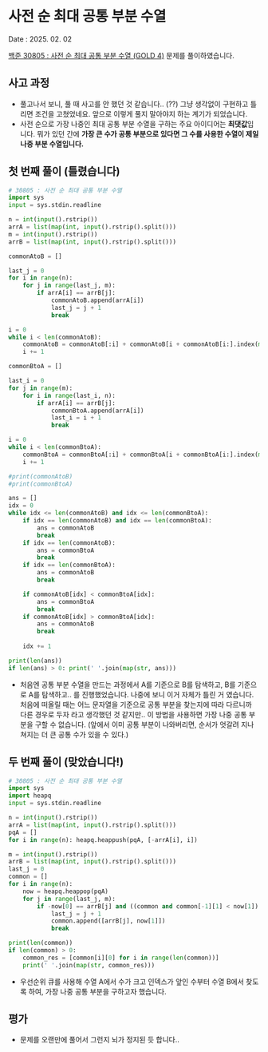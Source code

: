 # 사전 순 최대 공통 부분 수열
Date : 2025. 02. 02

[백준 30805 : 사전 순 최대 공통 부분 수열 (GOLD 4)](https://www.acmicpc.net/problem/30805) 문제를 풀이하였습니다.  

## 사고 과정
- 풀고나서 보니, 풀 때 사고를 안 했던 것 같습니다.. (??) 그냥 생각없이 구현하고 틀리면 조건을 고쳤었네요. 앞으로 이렇게 풀지 말아야지 하는 계기가 되었습니다.
- 사전 순으로 가장 나중인 최대 공통 부분 수열을 구하는 주요 아이디어는 **최댓값**입니다. 뭐가 있던 간에 **가장 큰 수가 공통 부분으로 있다면 그 수를 사용한 수열이 제일 나중 부분 수열입니다.** 

## 첫 번째 풀이 (틀렸습니다)
```py
# 30805 : 사전 순 최대 공통 부분 수열
import sys
input = sys.stdin.readline

n = int(input().rstrip())
arrA = list(map(int, input().rstrip().split()))
m = int(input().rstrip())
arrB = list(map(int, input().rstrip().split()))

commonAtoB = []

last_j = 0
for i in range(n):
    for j in range(last_j, m):
        if arrA[i] == arrB[j]:
            commonAtoB.append(arrA[i])
            last_j = j + 1
            break

i = 0
while i < len(commonAtoB):
    commonAtoB = commonAtoB[:i] + commonAtoB[i + commonAtoB[i:].index(max(commonAtoB[i:])):]
    i += 1

commonBtoA = []

last_i = 0
for j in range(m):
    for i in range(last_i, n):
        if arrA[i] == arrB[j]:
            commonBtoA.append(arrA[i])
            last_i = i + 1
            break

i = 0
while i < len(commonBtoA):
    commonBtoA = commonBtoA[:i] + commonBtoA[i + commonBtoA[i:].index(max(commonBtoA[i:])):]
    i += 1

#print(commonAtoB)
#print(commonBtoA)

ans = []
idx = 0
while idx <= len(commonAtoB) and idx <= len(commonBtoA):
    if idx == len(commonAtoB) and idx == len(commonBtoA):
        ans = commonAtoB
        break
    if idx == len(commonAtoB): 
        ans = commonBtoA
        break
    if idx == len(commonBtoA): 
        ans = commonAtoB
        break

    if commonAtoB[idx] < commonBtoA[idx]:
        ans = commonBtoA
        break
    if commonAtoB[idx] > commonBtoA[idx]:
        ans = commonAtoB
        break
    
    idx += 1

print(len(ans))
if len(ans) > 0: print(' '.join(map(str, ans)))

```

- 처음엔 공통 부분 수열을 만드는 과정에서 A를 기준으로 B를 탐색하고, B를 기준으로 A를 탐색하고.. 를 진행했었습니다. 나중에 보니 이거 자체가 틀린 거 였습니다. 처음에 떠올릴 때는 어느 문자열을 기준으로 공통 부분을 찾는지에 따라 다르니까 다른 경우로 두자 라고 생각했던 것 같지만.. 이 방법을 사용하면 가장 나중 공통 부분을 구할 수 없습니다. (앞에서 이미 공통 부분이 나와버리면, 순서가 엇갈려 지나쳐지는 더 큰 공통 수가 있을 수 있다.)

## 두 번째 풀이 (맞았습니다!)
```py
# 30805 : 사전 순 최대 공통 부분 수열
import sys
import heapq
input = sys.stdin.readline

n = int(input().rstrip())
arrA = list(map(int, input().rstrip().split()))
pqA = []
for i in range(n): heapq.heappush(pqA, [-arrA[i], i])

m = int(input().rstrip())
arrB = list(map(int, input().rstrip().split()))
last_j = 0
common = []
for i in range(n):
    now = heapq.heappop(pqA)
    for j in range(last_j, m):
        if -now[0] == arrB[j] and ((common and common[-1][1] < now[1]) or (not common)):
            last_j = j + 1
            common.append([arrB[j], now[1]])
            break

print(len(common))
if len(common) > 0: 
    common_res = [common[i][0] for i in range(len(common))]
    print(' '.join(map(str, common_res)))
```

- 우선순위 큐를 사용해 수열 A에서 수가 크고 인덱스가 앞인 수부터 수열 B에서 찾도록 하여, 가장 나중 공통 부분을 구하고자 했습니다.

## 평가
- 문제를 오랜만에 풀어서 그런지 뇌가 정지된 듯 합니다..
